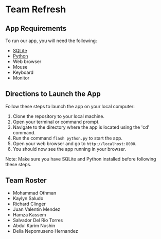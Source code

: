 <!DOCTYPE html>
<html lang="en">
<head>
    <meta charset="UTF-8">
    <meta name="viewport" content="width=device-width, initial-scale=1.0">
</head>
<body>
    <h1>Team Refresh</h1>

   <h2>App Requirements</h2>
    <p>To run our app, you will need the following:</p>
    <ul>
        <li><a href="https://www.sqlite.org/download.html">SQLite</a></li>
        <li><a href="https://www.python.org/downloads/">Python</a></li>
        <li>Web browser</li>
        <li>Mouse</li>
        <li>Keyboard</li>
        <li>Monitor</li>
    </ul>

   <h2>Directions to Launch the App</h2>
   <p>Follow these steps to launch the app on your local computer:</p>
   <ol>
  <li>Clone the repository to your local machine.</li>
  <li>Open your terminal or command prompt.</li>
  <li>Navigate to the directory where the app is located using the 'cd' command.</li>
  <li>Run the command <code>flash python.py</code> to start the app.</li>
  <li>Open your web browser and go to <code>http://localhost:8000</code>.</li>
  <li>You should now see the app running in your browser.</li>
  </ol>
  <p>Note: Make sure you have SQLite and Python installed before following these steps.</p>

  <h2>Team Roster</h2>
  <ul>
  <li> Mohammad Othman</li>
  <li>Kaylyn Saludo</li>
  <li>Richard Clinger</li>
  <li>Juan Valentin Mendez</li>
  <li>Hamza Kassem</li>
  <li>Salvador Del Rio Torres</li>
  <li>Abdul Karim Nushin</li>
  <li>Delia Nepomuseno Hernandez</li>
</ul>
   
    
</body>
</html>



